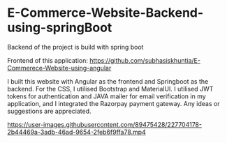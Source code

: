 # E-Commerce-Website-Backend-using-springBoot
Backend of the project is build with spring boot

Frontend of this application: https://github.com/subhasiskhuntia/E-Commerece-Website-using-angular

 I built this website with Angular as the frontend and Springboot as the backend. For the CSS, I utilised Bootstrap and MaterialUI. I utilised JWT tokens for authentication and JAVA mailer for email verification in my application, and I integrated the Razorpay payment gateway. Any ideas or suggestions are appreciated.
 


https://user-images.githubusercontent.com/89475428/227704178-2b44469a-3adb-46ad-9654-2feb6f9ffa78.mp4

